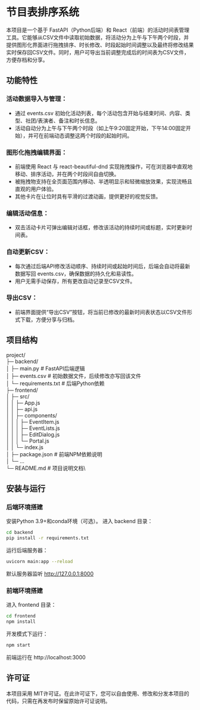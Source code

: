 # 节目表排序系统

本项目是一个基于 FastAPI（Python后端）和 React（前端）的活动时间表管理工具。它能够从CSV文件中读取初始数据，将活动分为上午与下午两个时段，并提供图形化界面进行拖拽排序、时长修改、时段起始时间调整以及最终将修改结果实时保存回CSV文件。同时，用户可导出当前调整完成后的时间表为CSV文件，方便存档和分享。

## 功能特性


### 活动数据导入与管理：

* 通过 events.csv 初始化活动列表，每个活动包含开始与结束时间、内容、类型、社团/表演者、备注和时长信息。
* 活动自动分为上午与下午两个时段（如上午9:20固定开始，下午14:00固定开始），并可在前端动态调整这两个时段的起始时间。

### 图形化拖拽编辑界面：

* 前端使用 React 与 react-beautiful-dnd 实现拖拽操作，可在浏览器中直观地移动、排序活动，并在两个时段间自由切换。
* 被拖拽物支持在全页面范围内移动、半透明显示和轻微缩放效果，实现流畅且直观的用户体验。
* 其他卡片在让位时具有平滑的过渡动画，提供更好的视觉反馈。

### 编辑活动信息：

* 双击活动卡片可弹出编辑对话框，修改该活动的持续时间或标题，实时更新时间表。

### 自动更新CSV：
* 每次通过后端API修改活动顺序、持续时间或起始时间后，后端会自动将最新数据写回 events.csv，确保数据的持久化和易读性。
* 用户无需手动保存，所有更改自动记录至CSV文件。
### 导出CSV：
* 前端界面提供“导出CSV”按钮，将当前已修改的最新时间表状态以CSV文件形式下载，方便分享与归档。

## 项目结构

project/\
  ├─ backend/\
  │   ├─ main.py              # FastAPI后端逻辑 \
  │   ├─ events.csv           # 初始数据文件，后续修改亦写回该文件 \
  │   └─ requirements.txt     # 后端Python依赖 \
  ├─ frontend/ \
  │   ├─ src/ \
  │   │   ├─ App.js \
  │   │   ├─ api.js \
  │   │   ├─ components/ \
  │   │   │   ├─ EventItem.js \
  │   │   │   ├─ EventLists.js \
  │   │   │   ├─ EditDialog.js \
  │   │   │   └─ Portal.js \
  │   │   └─ index.js \
  │   ├─ package.json         # 前端NPM依赖说明 \
  │   └─ ... \
  └─ README.md                # 项目说明文档\


## 安装与运行
### 后端环境搭建
安装Python 3.9+和conda环境（可选）。
进入 backend 目录：
```bash
cd backend
pip install -r requirements.txt
```
运行后端服务器：
```bash
uvicorn main:app --reload
```
默认服务器监听 http://127.0.0.1:8000

### 前端环境搭建
进入 frontend 目录：
```bash
cd frontend
npm install
```
开发模式下运行：
```bash
npm start
```
前端运行在 http://localhost:3000

## 许可证

本项目采用 MIT许可证。在此许可证下，您可以自由使用、修改和分发本项目的代码，只需在再发布时保留原始许可证说明。
